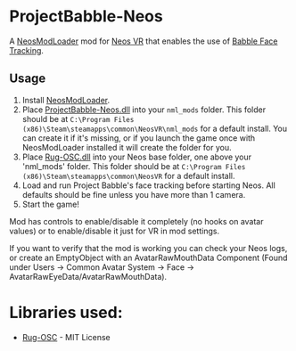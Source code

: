 # ProjectBabble-Neos

A [NeosModLoader](https://github.com/zkxs/NeosModLoader) mod for [Neos VR](https://neos.com/) that enables the use of [Babble Face Tracking](https://github.com/SummerSigh/ProjectBabble).

## Usage
1. Install [NeosModLoader](https://github.com/zkxs/NeosModLoader).
1. Place [ProjectBabble-Neos.dll](https://github.com/Meister1593/ProjectBabble-Neos/releases) into your `nml_mods` folder. This folder should be at `C:\Program Files (x86)\Steam\steamapps\common\NeosVR\nml_mods` for a default install. You can create it if it's missing, or if you launch the game once with NeosModLoader installed it will create the folder for you.
1. Place [Rug-OSC.dll](https://github.com/Meister1593/ProjectBabble-Neos/releases) into your Neos base folder, one above your 'nml_mods' folder. This folder should be at `C:\Program Files (x86)\Steam\steamapps\common\NeosVR` for a default install.
1. Load and run Project Babble's face tracking before starting Neos. All defaults should be fine unless you have more than 1 camera.
1. Start the game!

Mod has controls to enable/disable it completely (no hooks on avatar values) or to enable/disable it just for VR in mod settings.

If you want to verify that the mod is working you can check your Neos logs, or create an EmptyObject with an AvatarRawMouthData Component (Found under Users -> Common Avatar System -> Face -> AvatarRawEyeData/AvatarRawMouthData).

# Libraries used:
- [Rug-OSC](https://bitbucket.org/rugcode/rug.osc/) - MIT License
